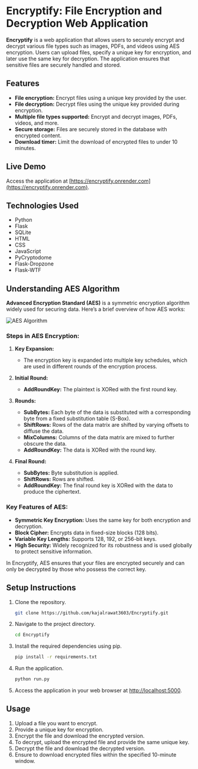# Encryptify: File Encryption and Decryption Web Application

**Encryptify** is a web application that allows users to securely encrypt and decrypt various file types such as images, PDFs, and videos using AES encryption. Users can upload files, specify a unique key for encryption, and later use the same key for decryption. The application ensures that sensitive files are securely handled and stored.

## Features

- **File encryption:** Encrypt files using a unique key provided by the user.
- **File decryption:** Decrypt files using the unique key provided during encryption.
- **Multiple file types supported:** Encrypt and decrypt images, PDFs, videos, and more.
- **Secure storage:** Files are securely stored in the database with encrypted content.
- **Download timer:** Limit the download of encrypted files to under 10 minutes.

## Live Demo

Access the application at [https://encryptify.onrender.com](https://encryptify.onrender.com).

## Technologies Used

- Python
- Flask
- SQLite
- HTML
- CSS
- JavaScript
- PyCryptodome
- Flask-Dropzone
- Flask-WTF

## Understanding AES Algorithm

**Advanced Encryption Standard (AES)** is a symmetric encryption algorithm widely used for securing data. Here’s a brief overview of how AES works:

![AES Algorithm](![image](https://github.com/user-attachments/assets/de74aa53-aef0-4a07-9d80-ea791d543734)
)

### Steps in AES Encryption:

1. **Key Expansion:**
   - The encryption key is expanded into multiple key schedules, which are used in different rounds of the encryption process.

2. **Initial Round:**
   - **AddRoundKey:** The plaintext is XORed with the first round key.

3. **Rounds:**
   - **SubBytes:** Each byte of the data is substituted with a corresponding byte from a fixed substitution table (S-Box).
   - **ShiftRows:** Rows of the data matrix are shifted by varying offsets to diffuse the data.
   - **MixColumns:** Columns of the data matrix are mixed to further obscure the data.
   - **AddRoundKey:** The data is XORed with the round key.

4. **Final Round:**
   - **SubBytes:** Byte substitution is applied.
   - **ShiftRows:** Rows are shifted.
   - **AddRoundKey:** The final round key is XORed with the data to produce the ciphertext.

### Key Features of AES:

- **Symmetric Key Encryption:** Uses the same key for both encryption and decryption.
- **Block Cipher:** Encrypts data in fixed-size blocks (128 bits).
- **Variable Key Lengths:** Supports 128, 192, or 256-bit keys.
- **High Security:** Widely recognized for its robustness and is used globally to protect sensitive information.

In Encryptify, AES ensures that your files are encrypted securely and can only be decrypted by those who possess the correct key.

## Setup Instructions

1. Clone the repository.

    ```bash
    git clone https://github.com/kajalrawat3603/Encryptify.git
    ```

2. Navigate to the project directory.

    ```bash
    cd Encryptify
    ```

3. Install the required dependencies using pip.

    ```bash
    pip install -r requirements.txt
    ```

4. Run the application.

    ```bash
    python run.py
    ```

5. Access the application in your web browser at [http://localhost:5000](http://localhost:5000).

## Usage

1. Upload a file you want to encrypt.
2. Provide a unique key for encryption.
3. Encrypt the file and download the encrypted version.
4. To decrypt, upload the encrypted file and provide the same unique key.
5. Decrypt the file and download the decrypted version.
6. Ensure to download encrypted files within the specified 10-minute window.
